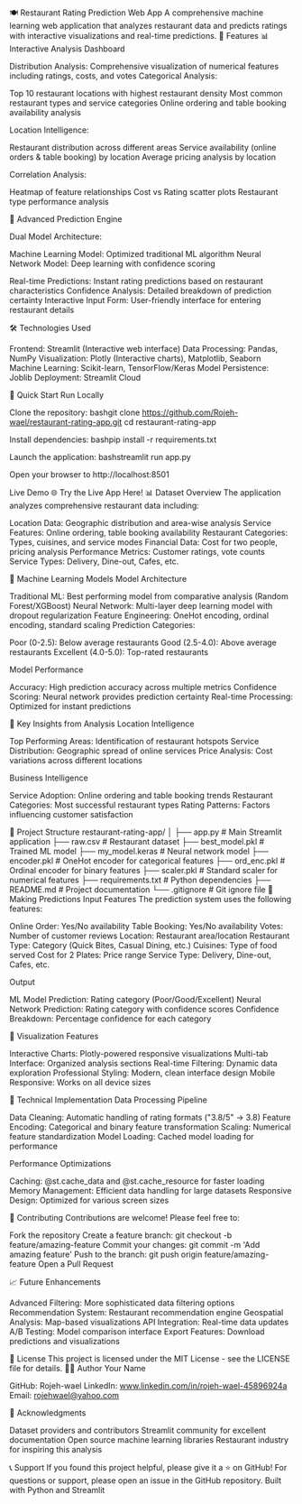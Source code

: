 🍽️ Restaurant Rating Prediction Web App
A comprehensive machine learning web application that analyzes restaurant data and predicts ratings with interactive visualizations and real-time predictions.
🌟 Features
📊 Interactive Analysis Dashboard

Distribution Analysis: Comprehensive visualization of numerical features including ratings, costs, and votes
Categorical Analysis:

Top 10 restaurant locations with highest restaurant density
Most common restaurant types and service categories
Online ordering and table booking availability analysis

Location Intelligence:

Restaurant distribution across different areas
Service availability (online orders & table booking) by location
Average pricing analysis by location

Correlation Analysis:

Heatmap of feature relationships
Cost vs Rating scatter plots
Restaurant type performance analysis

🔮 Advanced Prediction Engine

Dual Model Architecture:

Machine Learning Model: Optimized traditional ML algorithm
Neural Network Model: Deep learning with confidence scoring

Real-time Predictions: Instant rating predictions based on restaurant characteristics
Confidence Analysis: Detailed breakdown of prediction certainty
Interactive Input Form: User-friendly interface for entering restaurant details

🛠️ Technologies Used

Frontend: Streamlit (Interactive web interface)
Data Processing: Pandas, NumPy
Visualization: Plotly (Interactive charts), Matplotlib, Seaborn
Machine Learning: Scikit-learn, TensorFlow/Keras
Model Persistence: Joblib
Deployment: Streamlit Cloud

🚀 Quick Start
Run Locally

Clone the repository:
bashgit clone https://github.com/Rojeh-wael/restaurant-rating-app.git
cd restaurant-rating-app

Install dependencies:
bashpip install -r requirements.txt

Launch the application:
bashstreamlit run app.py

Open your browser to http://localhost:8501

Live Demo
🌐 Try the Live App Here!
📊 Dataset Overview
The application analyzes comprehensive restaurant data including:

Location Data: Geographic distribution and area-wise analysis
Service Features: Online ordering, table booking availability
Restaurant Categories: Types, cuisines, and service modes
Financial Data: Cost for two people, pricing analysis
Performance Metrics: Customer ratings, vote counts
Service Types: Delivery, Dine-out, Cafes, etc.

🤖 Machine Learning Models
Model Architecture

Traditional ML: Best performing model from comparative analysis (Random Forest/XGBoost)
Neural Network: Multi-layer deep learning model with dropout regularization
Feature Engineering: OneHot encoding, ordinal encoding, standard scaling
Prediction Categories:

Poor (0-2.5): Below average restaurants
Good (2.5-4.0): Above average restaurants
Excellent (4.0-5.0): Top-rated restaurants

Model Performance

Accuracy: High prediction accuracy across multiple metrics
Confidence Scoring: Neural network provides prediction certainty
Real-time Processing: Optimized for instant predictions

🎯 Key Insights from Analysis
Location Intelligence

Top Performing Areas: Identification of restaurant hotspots
Service Distribution: Geographic spread of online services
Price Analysis: Cost variations across different locations

Business Intelligence

Service Adoption: Online ordering and table booking trends
Restaurant Categories: Most successful restaurant types
Rating Patterns: Factors influencing customer satisfaction

📁 Project Structure
restaurant-rating-app/
│
├── app.py                 # Main Streamlit application
├── raw.csv               # Restaurant dataset
├── best_model.pkl        # Trained ML model
├── my_model.keras        # Neural network model
├── encoder.pkl           # OneHot encoder for categorical features
├── ord_enc.pkl          # Ordinal encoder for binary features
├── scaler.pkl           # Standard scaler for numerical features
├── requirements.txt      # Python dependencies
├── README.md            # Project documentation
└── .gitignore           # Git ignore file
🔄 Making Predictions
Input Features
The prediction system uses the following features:

Online Order: Yes/No availability
Table Booking: Yes/No availability
Votes: Number of customer reviews
Location: Restaurant area/location
Restaurant Type: Category (Quick Bites, Casual Dining, etc.)
Cuisines: Type of food served
Cost for 2 Plates: Price range
Service Type: Delivery, Dine-out, Cafes, etc.

Output

ML Model Prediction: Rating category (Poor/Good/Excellent)
Neural Network Prediction: Rating category with confidence scores
Confidence Breakdown: Percentage confidence for each category

🎨 Visualization Features

Interactive Charts: Plotly-powered responsive visualizations
Multi-tab Interface: Organized analysis sections
Real-time Filtering: Dynamic data exploration
Professional Styling: Modern, clean interface design
Mobile Responsive: Works on all device sizes

🔧 Technical Implementation
Data Processing Pipeline

Data Cleaning: Automatic handling of rating formats ("3.8/5" → 3.8)
Feature Encoding: Categorical and binary feature transformation
Scaling: Numerical feature standardization
Model Loading: Cached model loading for performance

Performance Optimizations

Caching: @st.cache_data and @st.cache_resource for faster loading
Memory Management: Efficient data handling for large datasets
Responsive Design: Optimized for various screen sizes

🤝 Contributing
Contributions are welcome! Please feel free to:

Fork the repository
Create a feature branch: git checkout -b feature/amazing-feature
Commit your changes: git commit -m 'Add amazing feature'
Push to the branch: git push origin feature/amazing-feature
Open a Pull Request

📈 Future Enhancements

 Advanced Filtering: More sophisticated data filtering options
 Recommendation System: Restaurant recommendation engine
 Geospatial Analysis: Map-based visualizations
 API Integration: Real-time data updates
 A/B Testing: Model comparison interface
 Export Features: Download predictions and visualizations

📄 License
This project is licensed under the MIT License - see the LICENSE file for details.
👨‍💻 Author
Your Name

GitHub: Rojeh-wael
LinkedIn: www.linkedin.com/in/rojeh-wael-45896924a
Email: rojehwael@yahoo.com

🙏 Acknowledgments

Dataset providers and contributors
Streamlit community for excellent documentation
Open source machine learning libraries
Restaurant industry for inspiring this analysis


📞 Support
If you found this project helpful, please give it a ⭐ on GitHub!
For questions or support, please open an issue in the GitHub repository.
Built with Python and Streamlit